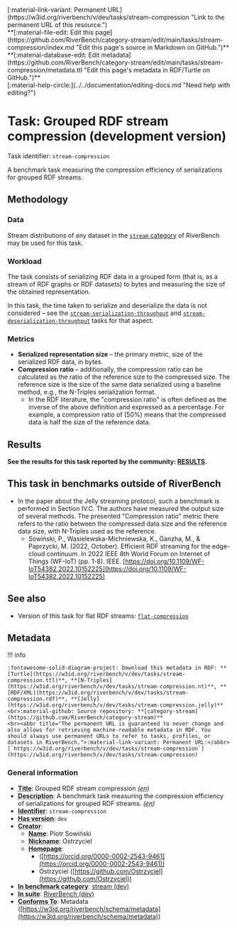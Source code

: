 <div markdown class="rb-top-buttons"><div markdown>[:material-link-variant: Permanent URL](https://w3id.org/riverbench/v/dev/tasks/stream-compression "Link to the permanent URL of this resource.")</div><div markdown>**[:material-file-edit: Edit this page](https://github.com/RiverBench/category-stream/edit/main/tasks/stream-compression/index.md "Edit this page's source in Markdown on GitHub.")**</div><div markdown>**[:material-database-edit: Edit metadata](https://github.com/RiverBench/category-stream/edit/main/tasks/stream-compression/metadata.ttl "Edit this page's metadata in RDF/Turtle on GitHub.")**</div><div markdown>[:material-help-circle:](../../documentation/editing-docs.md "Need help with editing?")</div></div>

# Task: Grouped RDF stream compression (development version)

Task identifier: `stream-compression`

A benchmark task measuring the compression efficiency of serializations for grouped RDF streams.

## Methodology

### Data

Stream distributions of any dataset in the [`stream` category](../../categories/stream/index.md) of RiverBench may be used for this task.

### Workload

The task consists of serializing RDF data in a grouped form (that is, as a stream of RDF graphs or RDF datasets) to bytes and measuring the size of the obtained representation.

In this task, the time taken to serialize and deserialize the data is not considered – see the [`stream-serialization-throughput`](../stream-serialization-throughput/index.md) and [`stream-deserialization-throughput`](../stream-deserialization-throughput/index.md) tasks for that aspect.

### Metrics

- **Serialized representation size** – the primary metric, size of the serialized RDF data, in bytes.
- **Compression ratio** – additionally, the compression ratio can be calculated as the ratio of the reference size to the compressed size. The reference size is the size of the same data serialized using a baseline method, e.g., the N-Triples serialization format.
    - In the RDF literature, the "compression ratio" is often defined as the inverse of the above definition and expressed as a percentage. For example, a compression ratio of (50%) means that the compressed data is half the size of the reference data.

## Results

**See the results for this task reported by the community: [RESULTS](results.md).**

## This task in benchmarks outside of RiverBench

- In the paper about the Jelly streaming protocol, such a benchmark is performed in Section IV.C. The authors have measured the output size of several methods. The presented "Compression ratio" metric there refers to the ratio between the compressed data size and the reference data size, with N-Triples used as the reference.
    - Sowiński, P., Wasielewska-Michniewska, K., Ganzha, M., & Paprzycki, M. (2022, October). Efficient RDF streaming for the edge-cloud continuum. In 2022 IEEE 8th World Forum on Internet of Things (WF-IoT) (pp. 1-8). IEEE. [https://doi.org/10.1109/WF-IoT54382.2022.10152225](https://doi.org/10.1109/WF-IoT54382.2022.10152225)

## See also

- Version of this task for flat RDF streams: [`flat-compression`](../flat-compression/index.md)


## Metadata



!!! info

    :fontawesome-solid-diagram-project: Download this metadata in RDF: **[Turtle](https://w3id.org/riverbench/v/dev/tasks/stream-compression.ttl)**, **[N-Triples](https://w3id.org/riverbench/v/dev/tasks/stream-compression.nt)**, **[RDF/XML](https://w3id.org/riverbench/v/dev/tasks/stream-compression.rdf)**, **[Jelly](https://w3id.org/riverbench/v/dev/tasks/stream-compression.jelly)**
    <br>:material-github: Source repository: **[category-stream](https://github.com/RiverBench/category-stream)**
    <br><abbr title="The permanent URL is guaranteed to never change and also allows for retrieving machine-readable metadata in RDF. You should always use permanent URLs to refer to tasks, profiles, or datasets in RiverBench.">:material-link-variant: Permanent URL:</abbr> [`https://w3id.org/riverbench/v/dev/tasks/stream-compression`](https://w3id.org/riverbench/v/dev/tasks/stream-compression)



### General information

- **<abbr title="A name given to the resource.">Title</abbr>**: Grouped RDF stream compression _(<abbr title="English">en</abbr>)_
- **<abbr title="An account of the resource.">Description</abbr>**: A benchmark task measuring the compression efficiency of serializations for grouped RDF streams. _(<abbr title="English">en</abbr>)_
- **<abbr title="An unambiguous reference to the resource within a given context.">Identifier</abbr>**: `stream-compression`
- **<abbr title="Version tag of an artifact">Has version</abbr>**: `dev`
- **<abbr title="An entity responsible for making the resource.">Creator</abbr>**: 
    - **<abbr title="A name for some thing.">Name</abbr>**: Piotr Sowiński
    - **<abbr title="A short informal nickname characterising an agent (includes login identifiers, IRC and other chat nicknames).">Nickname</abbr>**: Ostrzyciel
    - **<abbr title="This axiom needed so that Protege loads DCAT2 without errors.">Homepage</abbr>**:     
        -  ([https://orcid.org/0000-0002-2543-9461](https://orcid.org/0000-0002-2543-9461))
        - Ostrzyciel ([https://github.com/Ostrzyciel](https://github.com/Ostrzyciel))
- **<abbr title="Indicates that the subject (either a task or a profile) is in benchmark category. This property is functional (each task/profile must be in exactly one benchmark category).">In benchmark category</abbr>**: [stream (dev)](https://w3id.org/riverbench/v/dev/categories/stream)
- **<abbr title="Indicates the benchmark suite to which a dataset or profile belongs">In suite</abbr>**: [RiverBench (dev)](https://w3id.org/riverbench/)
- **<abbr title="An established standard to which the described resource conforms.">Conforms To</abbr>**: Metadata ([https://w3id.org/riverbench/schema/metadata](https://w3id.org/riverbench/schema/metadata))

